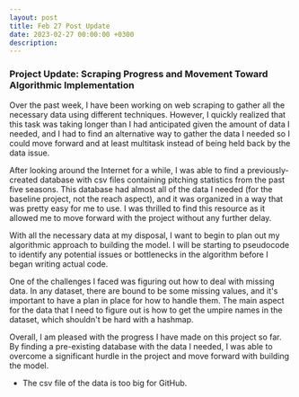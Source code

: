 ```yaml
---
layout: post
title: Feb 27 Post Update
date: 2023-02-27 00:00:00 +0300
description: 
---
```


### Project Update: Scraping Progress and Movement Toward Algorithmic Implementation

Over the past week, I have been working on web scraping to gather all the necessary data using different techniques. However, I quickly realized that this task was taking longer than I had anticipated given the amount of data I needed, and I had to find an alternative way to gather the data I needed so I could move forward and at least multitask instead of being held back by the data issue.

After looking around the Internet for a while, I was able to find a previously-created database with csv files containing pitching statistics from the past five seasons. This database had almost all of the data I needed (for the baseline project, not the reach aspect), and it was organized in a way that was pretty easy for me to use. I was thrilled to find this resource as it allowed me to move forward with the project without any further delay.

With all the necessary data at my disposal, I want to begin to plan out my algorithmic approach to building the model. I will be starting to pseudocode to identify any potential issues or bottlenecks in the algorithm before I began writing actual code.

One of the challenges I faced was figuring out how to deal with missing data. In any dataset, there are bound to be some missing values, and it's important to have a plan in place for how to handle them. The main aspect for the data that I need to figure out is how to get the umpire names in the dataset, which shouldn't be hard with a hashmap. 

Overall, I am pleased with the progress I have made on this project so far. By finding a pre-existing database with the data I needed, I was able to overcome a significant hurdle in the project and move forward with building the model. 

* The csv file of the data is too big for GitHub.

